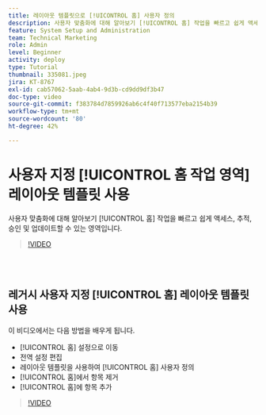 ```yaml
---
title: 레이아웃 템플릿으로 [!UICONTROL 홈] 사용자 정의
description: 사용자 맞춤화에 대해 알아보기 [!UICONTROL 홈] 작업을 빠르고 쉽게 액세스, 추적, 승인 및 업데이트할 수 있는 영역입니다.
feature: System Setup and Administration
team: Technical Marketing
role: Admin
level: Beginner
activity: deploy
type: Tutorial
thumbnail: 335081.jpeg
jira: KT-8767
exl-id: cab57062-5aab-4ab4-9d3b-cd9dd9df3b47
doc-type: video
source-git-commit: f383784d7859926ab6c4f40f713577eba2154b39
workflow-type: tm+mt
source-wordcount: '80'
ht-degree: 42%

---
```


# 사용자 지정 [!UICONTROL 홈 작업 영역] 레이아웃 템플릿 사용

사용자 맞춤화에 대해 알아보기 [!UICONTROL 홈] 작업을 빠르고 쉽게 액세스, 추적, 승인 및 업데이트할 수 있는 영역입니다.

>[!VIDEO](https://video.tv.adobe.com/v/3428091/?quality=12&learn=on)

<br>
</br>

## 레거시 사용자 지정 [!UICONTROL 홈] 레이아웃 템플릿 사용

이 비디오에서는 다음 방법을 배우게 됩니다.

* [!UICONTROL 홈] 설정으로 이동
* 전역 설정 편집
* 레이아웃 템플릿을 사용하여 [!UICONTROL 홈] 사용자 정의
* [!UICONTROL 홈]에서 항목 제거
* [!UICONTROL 홈]에 항목 추가

>[!VIDEO](https://video.tv.adobe.com/v/335081/?quality=12&learn=on)
